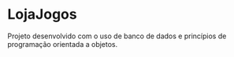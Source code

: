 # LojaJogos
Projeto desenvolvido com o uso de banco de dados e princípios de programação orientada a objetos.
